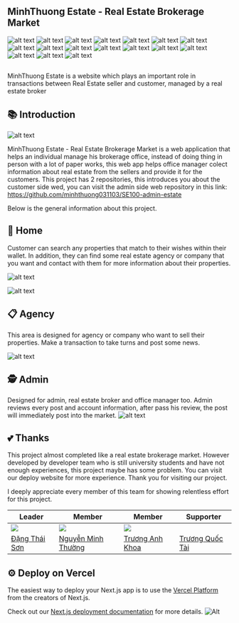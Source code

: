 ## MinhThuong Estate - Real Estate Brokerage Market

![alt text](https://img.shields.io/badge/Visual_Studio_Code-0078D4?style=for-the-badge&logo=visual%20studio%20code&logoColor=white) ![alt text](https://img.shields.io/badge/TypeScript-007ACC?style=for-the-badge&logo=typescript&logoColor=white) ![alt text](https://img.shields.io/badge/next%20js-000000?style=for-the-badge&logo=nextdotjs&logoColor=white) ![alt text](https://img.shields.io/badge/React-20232A?style=for-the-badge&logo=react&logoColor=61DAFB) ![alt text](https://img.shields.io/badge/Tailwind_CSS-38B2AC?style=for-the-badge&logo=tailwind-css&logoColor=white) ![alt text](https://img.shields.io/badge/React_Query-FF4154?style=for-the-badge&logo=ReactQuery&logoColor=white) ![alt text](https://img.shields.io/badge/Socket.io-010101?&style=for-the-badge&logo=Socket.io&logoColor=white) ![alt text](https://img.shields.io/badge/Amazon_AWS-FF9900?style=for-the-badge&logo=amazonaws&logoColor=white) ![alt text](https://img.shields.io/badge/MySQL-005C84?style=for-the-badge&logo=mysql&logoColor=white) ![alt text](https://img.shields.io/badge/nestjs-E0234E?style=for-the-badge&logo=nestjs&logoColor=white) ![alt text](https://img.shields.io/badge/Node%20js-339933?style=for-the-badge&logo=nodedotjs&logoColor=white) ![alt text](https://img.shields.io/badge/Prisma-3982CE?style=for-the-badge&logo=Prisma&logoColor=white) ![alt text](https://img.shields.io/badge/Vite-B73BFE?style=for-the-badge&logo=vite&logoColor=FFD62E) ![alt text](https://img.shields.io/badge/Vercel-000000?style=for-the-badge&logo=vercel&logoColor=white) ![alt text](https://img.shields.io/badge/docker-%230db7ed.svg?style=for-the-badge&logo=docker&logoColor=white) ![alt text](https://img.shields.io/badge/Figma-F24E1E?style=for-the-badge&logo=figma&logoColor=white) ![alt text](https://img.shields.io/badge/Notion-000000?style=for-the-badge&logo=notion&logoColor=white)

##

MinhThuong Estate is a website which plays an important role in transactions between Real Estate seller and customer, managed by a real estate broker

## 📚 Introduction

![alt text](https://github.com/minhthuong031103/SE100_RealEstate/blob/dev_Son/public/ReadmeImage/intro.png)

MinhThuong Estate - Real Estate Brokerage Market is a web application that helps an individual manage his brokerage office, instead of doing thing in person with a lot of paper works, this web app helps office manager colect information about real estate from the sellers and provide it for the customers. This project has 2 repositories, this introduces you about the customer side wed, you can visit the admin side web repository in this link: https://github.com/minhthuong031103/SE100-admin-estate

Below is the general information about this project.

## 🏡 Home

Customer can search any properties that match to their wishes within their wallet. In addition, they can find some real estate agency or company that you want and contact with them for more information about their properties.

![alt text](https://github.com/minhthuong031103/SE100_RealEstate/blob/dev_Son/public/ReadmeImage/home.png)

![alt text](https://github.com/minhthuong031103/SE100_RealEstate/blob/dev_Son/public/ReadmeImage/detail.png)

## 📋 Agency

This area is designed for agency or company who want to sell their properties. Make a transaction to take turns and post some news.

![alt text](https://github.com/minhthuong031103/SE100_RealEstate/blob/dev_Son/public/ReadmeImage/agency.png)

## 🕵️ Admin

Designed for admin, real estate broker and office manager too. Admin reviews every post and account information, after pass his review, the post will immediately post into the market. ![alt text](https://github.com/minhthuong031103/SE100_RealEstate/blob/dev_Son/public/ReadmeImage/admin.png)

## 💕 Thanks

This project almost completed like a real estate brokerage market. However developed by developer team who is still university students and have not enough experiences, this project maybe has some problem. You can visit our deploy website for more experience. Thank you for visiting our project.

I deeply appreciate every member of this team for showing relentless effort for this project.

| Leader | Member | Member | Supporter |
| --- | --- | --- | --- |
| [![](https://avatars.githubusercontent.com/u/116157535?size=160)](https://github.com/SonDangUIT1111) | [![](https://avatars.githubusercontent.com/u/101078033?size=160)](https://github.com/minhthuong031103) | [![](https://avatars.githubusercontent.com/u/30335268?size=160)](https://github.com/anhkhoatqt11) | [![]()](https://github.com/huutaiii) |
| [Đặng Thái Sơn](https://github.com/SonDangUIT1111) | [Nguyễn Minh Thường](https://github.com/minhthuong031103) | [Trương Anh Khoa](https://github.com/anhkhoatqt11) | [Trương Quốc Tài](https://github.com/huutaiii) |

## ⚙ Deploy on Vercel

The easiest way to deploy your Next.js app is to use the [Vercel Platform](https://vercel.com/new?utm_medium=default-template&filter=next.js&utm_source=create-next-app&utm_campaign=create-next-app-readme) from the creators of Next.js.

Check out our [Next.js deployment documentation](https://nextjs.org/docs/deployment) for more details. ![Alt](https://repobeats.axiom.co/api/embed/09728e67fa78c31f2735eebf8f3feb7075695039.svg 'Repobeats analytics image')
